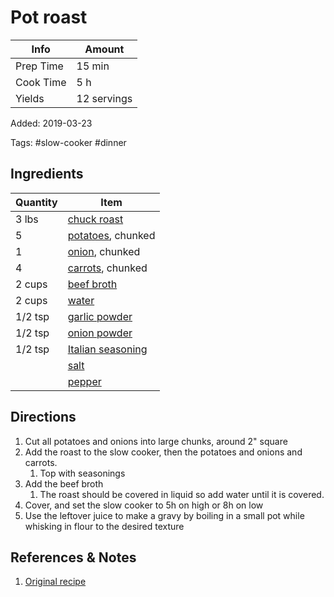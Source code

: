 # Pot roast

| Info      | Amount      |
| --------- | ----------- |
| Prep Time | 15 min      |
| Cook Time | 5 h         |
| Yields    | 12 servings |

Added: 2019-03-23

Tags: #slow-cooker #dinner

## Ingredients

| Quantity | Item                                                       |
| -------- | ---------------------------------------------------------- |
| 3 lbs    | [chuck roast](../Ingredients/chuck-roast.md)               |
| 5        | [potatoes](../Ingredients/potatoes.md), chunked            |
| 1        | [onion](../Ingredients/onion.md), chunked                  |
| 4        | [carrots](../Ingredients/carrot.md), chunked               |
| 2 cups   | [beef broth](../Ingredients/beef%20broth.md)               |
| 2 cups   | [water](../Ingredients/water.md)                           |
| 1/2 tsp  | [garlic powder](../Ingredients/garlic-powder.md)           |
| 1/2 tsp  | [onion powder](../Ingredients/onion-powder.md)             |
| 1/2 tsp  | [Italian seasoning](../Ingredients/italian%20seasoning.md) |
|          | [salt](../Ingredients/salt.md)                             |
|          | [pepper](../Ingredients/pepper.md)                         |

## Directions

1. Cut all potatoes and onions into large chunks, around 2" square
2. Add the roast to the slow cooker, then the potatoes and onions and carrots.
   1. Top with seasonings
3. Add the beef broth
   1. The roast should be covered in liquid so add water until it is covered.
4. Cover, and set the slow cooker to 5h on high or 8h on low
5. Use the leftover juice to make a gravy by boiling in a small pot while whisking in flour to the desired texture

## References & Notes

1. [Original recipe](https://www.mynaturalfamily.com/paleo-pot-roast-crock-pot/)
